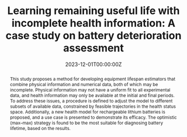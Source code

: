 ---
title: "Learning remaining useful life with incomplete health information: A case study on battery deterioration assessment"

authors:
- Luciano Sánchez
- admin
- José Otero
- David Anseán
- Inés Couso

author_notes:
  - ''
  
date: "2023-12-01T00:00:00Z"
doi: "10.1016/j.ress.2023.109321"

# Schedule page publish date (NOT publication's date).
publishDate: "2023-12-01T00:00:00Z"

# Publication type.
# Legend: 0 = Uncategorized; 1 = Conference paper; 2 = Journal article;
# 3 = Preprint / Working Paper; 4 = Report; 5 = Book; 6 = Book section;
# 7 = Thesis; 8 = Patent
publication_types: ["2"]

# Publication name and optional abbreviated publication name.
publication: In *Array*
publication_short: ""

abstract: This study proposes a method for developing equipment lifespan estimators that combine physical information and numerical data, both of which may be incomplete. Physical information may not have a uniform fit to all experimental data, and health information may only be available at the initial and final periods. To address these issues, a procedure is defined to adjust the model to different subsets of available data, constrained by feasible trajectories in the health status space. Additionally, a new health model for rechargeable lithium batteries is proposed, and a use case is presented to demonstrate its efficacy. The optimistic (max–max) strategy is found to be the most suitable for diagnosing battery lifetime, based on the results.


# Summary. An optional shortened abstract.
summary: This work proposes a method for developing equipment lifespan estimators that combine incomplete physical and numerical information.

tags:
- Source Themes
featured: false

# links:
# - name: ""
#   url: ""
url_pdf: https://www.sciencedirect.com/science/article/pii/S2590005623000462
url_code: 
url_dataset: ''
url_poster: ''
url_project: ''
url_slides: ''
url_source: ''
url_video: ''

# Featured image
# To use, add an image named `featured.jpg/png` to your page's folder. 
image:
  caption: ''
  focal_point: ""
  preview_only: false

# Associated Projects (optional).
#   Associate this publication with one or more of your projects.
#   Simply enter your project's folder or file name without extension.
#   E.g. `internal-project` references `content/project/internal-project/index.md`.
#   Otherwise, set `projects: []`.
projects: [PHM]

# Slides (optional).
#   Associate this publication with Markdown slides.
#   Simply enter your slide deck's filename without extension.
#   E.g. `slides: "example"` references `content/slides/example/index.md`.
#   Otherwise, set `slides: ""`.
slides: 
---